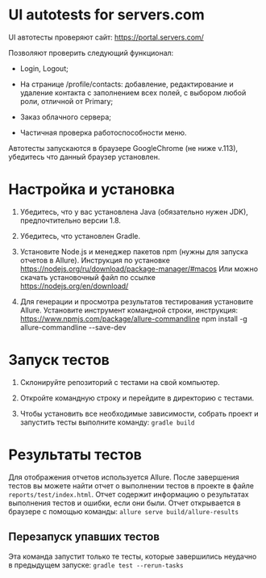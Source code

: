 # UI autotests for servers.com

UI автотесты проверяют сайт: https://portal.servers.com/

Позволяют проверить следующий функционал:

- Login, Logout;

- На странице /profile/contacts: добавление, редактирование и удаление контакта c заполнением всех полей, c выбором любой роли, отличной от Primary;

- Заказ облачного сервера;

- Частичная проверка работоспособности меню.

Автотесты запускаются в браузере GoogleChrome (не ниже v.113), убедитесь что данный браузер установлен.

# Настройка и установка

1. Убедитесь, что у вас установлена Java (обязательно нужен JDK), предпочтительно версии 1.8.

2. Убедитесь, что установлен Gradle.

3. Установите Node.js и менеджер пакетов npm (нужны для запуска отчетов в Allure).
Инструкция по установке https://nodejs.org/ru/download/package-manager/#macos
Или можно скачать установочный файл по ссылке https://nodejs.org/en/download/

4. Для генерации и просмотра результатов тестирования установите Allure.
Установите инструмент командной строки, инструкция: https://www.npmjs.com/package/allure-commandline
npm install -g allure-commandline --save-dev

# Запуск тестов

1. Склонируйте репозиторий с тестами на свой компьютер.

2. Откройте командную строку и перейдите в директорию с тестами.

3. Чтобы установить все необходимые зависимости, собрать проект и запустить тесты выполните команду:
 `gradle build`

# Результаты тестов

Для отображения отчетов используется Allure.
После завершения тестов вы можете найти отчет о выполнении тестов в проекте в файле `reports/test/index.html`.
Отчет содержит информацию о результатах выполнения тестов и ошибки, если они были.
Отчет открывается в браузере с помощью команды:
`allure serve build/allure-results`


## Перезапуск упавших тестов

Эта команда запустит только те тесты, которые завершились неудачно в предыдущем запуске:
 `gradle test --rerun-tasks`